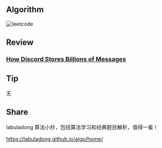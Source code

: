 ## Algorithm

![leetcode](https://file.notion.so/f/f/8245be63-084e-4231-9b7f-5a28286bec7b/ab171b8b-19d1-40d3-a779-839d92baee63/Untitled.png?id=ea5bd0df-a995-4cbd-9d53-8d0e43225bd9&table=block&spaceId=8245be63-084e-4231-9b7f-5a28286bec7b&expirationTimestamp=1698076800000&signature=_jbwlrq-3QZrHr3Egje2bMJnjnIx73AIJvyPYZ0Igxo&downloadName=Untitled.png)

## Review

### **[How Discord Stores Billions of Messages](https://discord.com/blog/how-discord-stores-billions-of-messages)**

## Tip

无

## Share

labuladong 算法小抄，包括算法学习和经典题目解析，值得一看！

https://labuladong.github.io/algo/home/